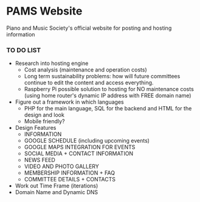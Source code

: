# PAMS Website
Piano and Music Society's official website for posting and hosting information

### TO DO LIST

- Research into hosting engine
  - Cost analysis (maintenance and operation costs)
  - Long term sustainability problems: how will future committees continue to edit the content and access everything.
  - Raspberry Pi possible solution to hosting for NO maintenance costs (using home router's dynamic IP address with FREE domain name)
- Figure out a framework in which languages
  - PHP for the main language, SQL for the backend and HTML for the design and look
  - Mobile friendly?
- Design Features
  - INFORMATION
  - GOOGLE SCHEDULE (including upcoming events)
  - GOOGLE MAPS INTEGRATION FOR EVENTS
  - SOCIAL MEDIA + CONTACT INFORMATION
  - NEWS FEED
  - VIDEO AND PHOTO GALLERY
  - MEMBERSHIP INFORMATION + FAQ
  - COMMITTEE DETAILS + CONTACTS
- Work out Time Frame (iterations)
- Domain Name and Dynamic DNS